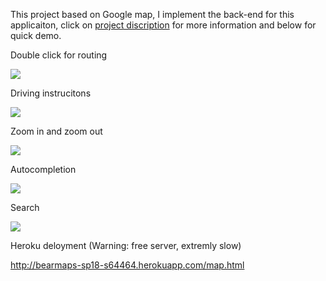 This project based on Google map, I implement the back-end for this applicaiton, click on [project discription](https://sp18.datastructur.es/materials/proj/proj3/proj3) for more information and below for quick demo.


Double click for routing

![](https://media.giphy.com/media/PO8GNHTTYiWrp71yj9/giphy.gif)

Driving instrucitons

![](https://media.giphy.com/media/ZYaqwi2WcdoPpMPsGV/giphy.gif)

Zoom in and zoom out

![](https://media.giphy.com/media/CeNAJPGCcXH696WCYk/giphy.gif)

Autocompletion

![](https://media.giphy.com/media/27HMEPwVBxnZNukAps/giphy.gif)

Search

![](https://media.giphy.com/media/y1N20NLduCJEuoQWM1/giphy.gif)

Heroku deloyment (Warning: free server, extremly slow)

http://bearmaps-sp18-s64464.herokuapp.com/map.html


